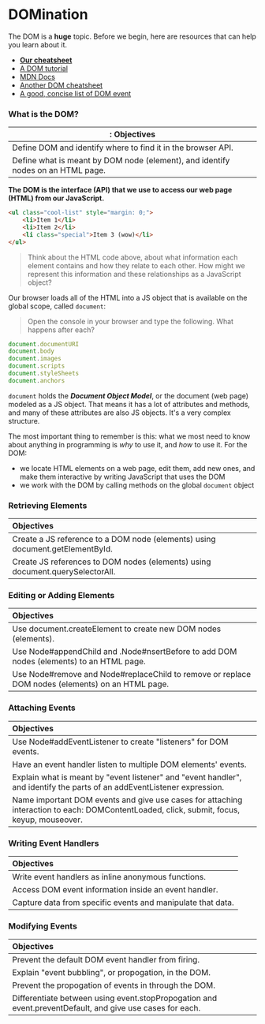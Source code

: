 # DOMination

The DOM is a **huge** topic. Before we begin, here are resources that
can help you learn about it.

- **[Our cheatsheet][cheatsheet]**
- [A DOM tutorial][tutorial]
- [MDN Docs][mdn-dm]
- [Another DOM cheatsheet][ch-dom]
- [A good, concise list of DOM event][wiki-events]

### What is the DOM?

|: Objectives                                                           |
|-----------------------------------------------------------------------|
| Define DOM and identify where to find it in the browser API. |
| Define what is meant by DOM node (element), and identify nodes on an HTML page. |

**The DOM is the interface (API) that we use to access our web page 
(HTML) from our JavaScript.**

```html
<ul class="cool-list" style="margin: 0;">
    <li>Item 1</li>
    <li>Item 2</li>
    <li class="special">Item 3 (wow)</li>
</ul>
```

> Think about the HTML code above, about what information each element 
> contains and how they relate to each other. How might we represent this 
> information and these relationships as a JavaScript object?

Our browser loads all of the HTML into a JS object that is available on
the global scope, called `document`:

> Open the console in your browser and type the following. What happens
> after each?

```js
document.documentURI
document.body
document.images
document.scripts
document.styleSheets
document.anchors
```

`document` holds the ***Document Object Model***, or the document (web 
page) modeled as a JS object. That means it has a lot of attributes and
methods, and many of these attributes are also JS objects. It's a very
complex structure.

The most important thing to remember is this: what we most need to know
about anything in programming is *why* to use it, and *how* to use it.
For the DOM:

- we locate HTML elements on a web page, edit them, add new ones, and
  make them interactive by writing JavaScript that uses the DOM
- we work with the DOM by calling methods on the global `document`
  object

### Retrieving Elements

| Objectives                                                           |
|:---------------------------------------------------------------------|
| Create a JS reference to a DOM node (elements) using document.getElementById. |
| Create JS references to DOM nodes (elements) using document.querySelectorAll. |

### Editing or Adding Elements

| Objectives                                                           |
|:---------------------------------------------------------------------|
| Use document.createElement to create new DOM nodes (elements). |
| Use Node#appendChild and .Node#nsertBefore to add DOM nodes (elements) to an HTML page. |
| Use Node#remove and Node#replaceChild to remove or replace DOM nodes (elements) on an HTML page. |

### Attaching Events

| Objectives                                                           |
|:---------------------------------------------------------------------|
| Use Node#addEventListener to create "listeners" for DOM events. |
| Have an event handler listen to multiple DOM elements' events. |
| Explain what is meant by "event listener" and "event handler", and identify the parts of an addEventListener expression. |
| Name important DOM events and give use cases for attaching interaction to each: DOMContentLoaded, click, submit, focus, keyup, mouseover. |

### Writing Event Handlers

| Objectives                                                           |
|:---------------------------------------------------------------------|
| Write event handlers as inline anonymous functions. |
| Access DOM event information inside an event handler. |
| Capture data from specific events and manipulate that data. |

### Modifying Events

| Objectives                                                           |
|:---------------------------------------------------------------------|
| Prevent the default DOM event handler from firing. |
| Explain "event bubbling", or propogation, in the DOM. |
| Prevent the propogation of events in through the DOM. |
| Differentiate between using event.stopPropogation and event.preventDefault, and give use cases for each. |

<!-- LINKS -->

[cheatsheet]:  ../../../../../resources/cheatsheets/dom_js_cheatsheet.md
[tutorial]:    http://tutorialzine.com/2014/06/10-tips-for-writing-javascript-without-jquery
[wiki-events]: https://en.wikipedia.org/wiki/DOM_events
[ch-dom]:      https://christianheilmann.com/stuff/JavaScript-DOM-Cheatsheet.pdf
[mdn-dm]:      https://developer.mozilla.org/en-US/docs/Web/API/Document_Object_Model/Introduction
